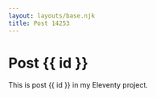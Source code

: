 ```yaml
---
layout: layouts/base.njk
title: Post 14253
---
```


# Post {{ id }}

This is post {{ id }} in my Eleventy project.
